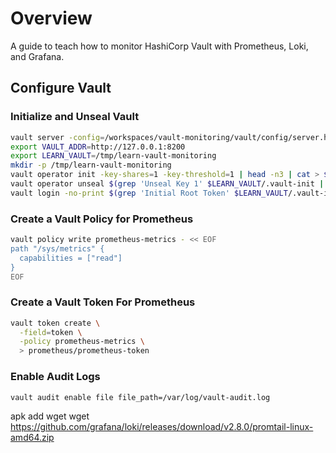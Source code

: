 # Overview

A guide to teach how to monitor HashiCorp Vault with Prometheus, Loki, and Grafana.

## Configure Vault

### Initialize and Unseal Vault

```bash
vault server -config=/workspaces/vault-monitoring/vault/config/server.hcl
export VAULT_ADDR=http://127.0.0.1:8200
export LEARN_VAULT=/tmp/learn-vault-monitoring
mkdir -p /tmp/learn-vault-monitoring
vault operator init -key-shares=1 -key-threshold=1 | head -n3 | cat > $LEARN_VAULT/.vault-init
vault operator unseal $(grep 'Unseal Key 1' $LEARN_VAULT/.vault-init | awk '{print $NF}')
vault login -no-print $(grep 'Initial Root Token' $LEARN_VAULT/.vault-init | awk '{print $NF}')
```

### Create a Vault Policy for Prometheus

```bash
vault policy write prometheus-metrics - << EOF
path "/sys/metrics" {
  capabilities = ["read"]
}
EOF
```

### Create a Vault Token For Prometheus

```bash
vault token create \
  -field=token \
  -policy prometheus-metrics \
  > prometheus/prometheus-token
```

### Enable Audit Logs

```bash
vault audit enable file file_path=/var/log/vault-audit.log
```




apk add wget
wget https://github.com/grafana/loki/releases/download/v2.8.0/promtail-linux-amd64.zip

